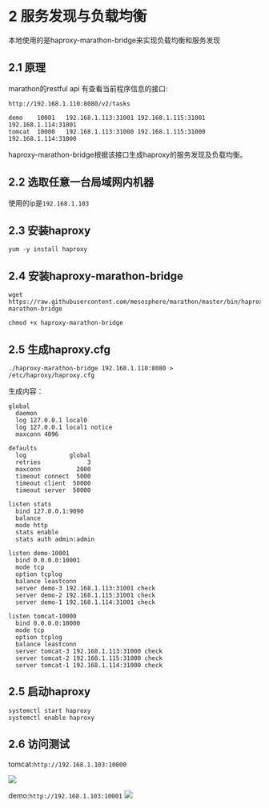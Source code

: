 # 2 服务发现与负载均衡

本地使用的是haproxy-marathon-bridge来实现负载均衡和服务发现

## 2.1 原理

marathon的restful api 有查看当前程序信息的接口:

`http://192.168.1.110:8080/v2/tasks`

```
demo	10001	192.168.1.113:31001	192.168.1.115:31001	192.168.1.114:31001
tomcat	10000	192.168.1.113:31000	192.168.1.115:31000	192.168.1.114:31000

```

haproxy-marathon-bridge根据该接口生成haproxy的服务发现及负载均衡。


## 2.2 选取任意一台局域网内机器

使用的ip是`192.168.1.103`

## 2.3 安装haproxy

`yum -y install haproxy`

## 2.4 安装haproxy-marathon-bridge

```
wget https://raw.githubusercontent.com/mesosphere/marathon/master/bin/haproxy-marathon-bridge

chmod +x haproxy-marathon-bridge
```

## 2.5 生成haproxy.cfg

`./haproxy-marathon-bridge 192.168.1.110:8080 > /etc/haproxy/haproxy.cfg`

生成内容：

```
global
  daemon
  log 127.0.0.1 local0
  log 127.0.0.1 local1 notice
  maxconn 4096

defaults
  log            global
  retries             3
  maxconn          2000
  timeout connect  5000
  timeout client  50000
  timeout server  50000

listen stats
  bind 127.0.0.1:9090
  balance
  mode http
  stats enable
  stats auth admin:admin

listen demo-10001
  bind 0.0.0.0:10001
  mode tcp
  option tcplog
  balance leastconn
  server demo-3 192.168.1.113:31001 check
  server demo-2 192.168.1.115:31001 check
  server demo-1 192.168.1.114:31001 check

listen tomcat-10000
  bind 0.0.0.0:10000
  mode tcp
  option tcplog
  balance leastconn
  server tomcat-3 192.168.1.113:31000 check
  server tomcat-2 192.168.1.115:31000 check
  server tomcat-1 192.168.1.114:31000 check
```

## 2.5 启动haproxy

```
systemctl start haproxy
systemctl enable haproxy
```

## 2.6 访问测试
tomcat:`http://192.168.1.103:10000`

![](https://raw.githubusercontent.com/wiselyman/study/master/mesos/resources/load1.jpg)

demo:`http://192.168.1.103:10001`
![](https://raw.githubusercontent.com/wiselyman/study/master/mesos/resources/load2.jpg)